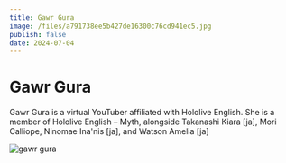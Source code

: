 ```yaml
---
title: Gawr Gura
image: /files/a791738ee5b427de16300c76cd941ec5.jpg
publish: false
date: 2024-07-04
---
```

# **Gawr Gura**

Gawr Gura is a virtual YouTuber affiliated with Hololive English. She is a member of Hololive English – Myth, alongside Takanashi Kiara \[ja\], Mori Calliope, Ninomae Ina'nis \[ja\], and Watson Amelia \[ja\]

![gawr gura](https://media.nichegamer.com/wp-content/uploads/2023/01/hololive-gawr-gura-01-26-2023.jpg)